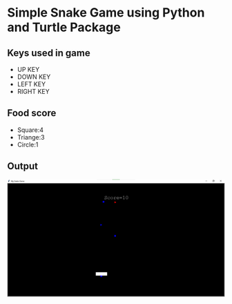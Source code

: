 <h1>Simple Snake Game using Python and Turtle Package</h1>
    <h2>Keys used in game</h2>
    <ul>
        <Li>UP KEY</Li>
        <Li>DOWN KEY</Li>
        <Li>LEFT KEY</Li>
        <Li>RIGHT KEY</Li>
    </ul>
<h2>Food score</h2>
 <ul>
 <li>Square:4</li>
 <li>Triange:3</li>
 <li>Circle:1</li>
 </ul>
    <h2>Output</h2>
    <img src="SnakeGame.png" alt="Output Image">
